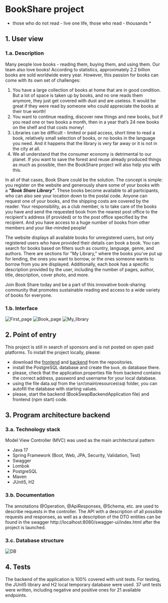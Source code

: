 # BookShare project #
* those who do not read - live one life, those who read - thousands *

## 1. User view ##

### 1.a. Description ###

Many people love books - reading them, buying them, and using them. Our team also love books! According to statistics,
approximately 2.2 billion books are sold worldwide every year. However, this passion for books can come with its own set
of challenges:

1. You have a large collection of books at home that are in good condition. But a lot of space is taken up by books, and
   no one reads them anymore, they just get covered with dust and are useless. It would be great if they were read by
   someone who could appreciate the books at their true worth!
2. You want to continue reading, discover new things and new books, but if you read one or two books a month, then in a
   year that’s 24 new books on the shelf and that costs money!
3. Libraries can be difficult - limited or paid access, short time to read a book, relatively small selection of books,
   or no books in the language you need. And it happens that the library is very far away or it is not in the city at
   all.
4. We all understand that the consumer economy is detrimental to our planet. If you want to save the forest and reuse
   already produced things as much as possible, then the BookShare project will also help you with this.

In all of that cases, Book Share could be the solution. The concept is simple: you register on the website and
generously share
some of your books with a ***"Book Share Library"***. These books become available to all participants, who can also see
your
location down to the postal code. Anyone can request one of your books, and the shipping costs are covered by the
reader. Your responsibility, as a club member, is to take care of the books you have and send the requested book from
the nearest post office to the recipient's address (if provided) or to the post office specified by the recipient. And
you have access to a huge number of books from other members and your like-minded people!

The website displays all available books for unregistered users, but only registered users who have provided their
details can book a book. You can search for books based on filters such as country, language, genre, and authors. There
are sections for "My Library," where the books you've put up for lending, the ones you want to borrow, or the ones
someone wants to borrow from you are displayed. Additionally, each book has a specific description provided by the user,
including the number of pages, author, title, description, cover photo, and more.

Join Book Share today and be a part of this innovative book-sharing community that promotes sustainable reading and
access to a wide variety of books for everyone.

### 1.b. Interface ###

![First_page](https://drive.google.com/uc?export=view&id=1SOLNWrTHm6QBcY0GH3m5WieSJmKFFjyy)
![Book_page](https://drive.google.com/uc?export=view&id=1YG7zMQvU4xS1vNX1b7QQKDY9wdzh-v8e)
![My_library](https://drive.google.com/uc?export=view&id=1yjLbQ_D7_VHD4il2ODhdBjYgBcf3Xtrv)

## 2. Point of entry ##

This project is still in search of sponsors and is not posted on open paid platforms. To install the project locally,
please:

* download the [frontend](https://github.com/melondina/bookSwap_frontend)
  and [backend](https://github.com/melondina/bookSwap_backend) from the repositories.
* install the PostgreSQL database and create the `book_db` database there.
* please, check that the application.properties file from backend contains the correct address, password and username
  for
  your local database.
* using the file data.sql from the \src\main\resources\sql folder, you can autofill the database with starting values.
* please, start the backend (BookSwapBackendApplication file) and frontend (npm start) code.

## 3. Program architecture backend ##

### 3.a. Technology stack ###

Model View Controller (MVC) was used as the main architectural pattern

+ Java 17
+ Spring Framework (Boot, Web, JPA, Security, Validation, Test)
+ Swagger
+ Lombok
+ PostgreSQL
+ Maven
+ JUnit5, H2

### 3.b. Documentation ###

The annotations @Operation, @ApiResponses, @Schema, etc. are used to describe requests in the controller.
The API with a description of all possible requests and responses, as well as a description of the DTO entities can be
found in the swagger http://localhost:8080/swagger-ui/index.html after the project is launched.

### 3.c. Database structure ###

![DB](https://drive.google.com/uc?export=view&id=1jZdlgGFPyX92_rdtt3sUBf8nJ8UkLFiU)

## 4. Tests ##

The backend of the application is 100% covered with unit tests. For testing, the JUnit5 library and H2 local temporary
database were used. 37 unit tests were written, including negative and positive ones for 21 available endpoints.